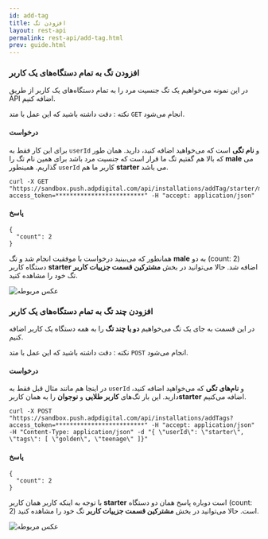 ```yaml
---
id: add-tag
title: افزودن تگ
layout: rest-api
permalink: rest-api/add-tag.html
prev: guide.html
---
```



### افزودن تگ به تمام دستگاه‌های یک کاربر

در این نمونه می‌خواهیم یک تگ جنسیت مرد را به تمام دستگاه‌های یک کاربر از طریق API اضافه کنیم.

نکته : دقت داشته باشید که این عمل با متد `GET` انجام می‌شود.

#### درخواست

برای این کار فقط به `userId` و **نام تگی** است که می‌خواهید اضافه کنید، دارید. همان طور که بالا هم گفتیم تگ ما قرار است که جنسیت مرد باشد برای همین نام تگ را **male** می گذاریم. همینطور `userId` کاربر ما هم **starter** می باشد. 

```curl
curl -X GET "https://sandbox.push.adpdigital.com/api/installations/addTag/starter/male?access_token=*************************" -H "accept: application/json"
```

#### پاسخ

```
{
  "count": 2
}
```

همانطور که می‌بینید درخواست با موفقیت انجام شد و تگ **male** به دو (count: 2) دستگاه کاربر **starter** اضافه شد.
حالا می‌توانید در بخش **مشترکین قسمت جزییات کاربر** تگ خود را مشاهده کنید.

![عکس مربوطه](http://uupload.ir/files/jdf5_tag.png)

### افزودن چند تگ به تمام دستگاه‌های یک کاربر

در این قسمت به جای یک تگ می‌خواهیم **دو یا چند تگ** را به همه دستگاه یک کاربر اضافه کنیم.

نکته : دقت داشته باشید که این عمل با متد `POST` انجام می‌شود.

#### درخواست

در اینجا هم مانند مثال قبل فقط به `userId` و **نام‌های تگی** که می‌خواهید اضافه کنید، دارید. این بار تگ‌های **کاربر طلایی** و **نوجوان** را به همان کاربر**starter** اضافه می‌کنیم. 

```curl
curl -X POST "https://sandbox.push.adpdigital.com/api/installations/addTags?access_token=*************************" -H "accept: application/json" -H "Content-Type: application/json" -d "{ \"userId\": \"starter\", \"tags\": [ \"golden\", \"teenage\" ]}"
```

#### پاسخ

```
{
  "count": 2
}
```

با توجه به اینکه کاربر همان کاربر **starter** است دوباره پاسخ همان دو دستگاه (count: 2) است.
حالا می‌توانید در بخش **مشترکین قسمت جزییات کاربر** تگ خود را مشاهده کنید.

![عکس مربوطه](http://uupload.ir/files/so9x_tag2.png)

